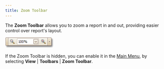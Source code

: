 ```yaml
---
title: Zoom Toolbar
---
```

The **Zoom Toolbar** allows you to zoom a report in and out, providing easier control over report's layout.

![RD_Elements_ZoomingToolbar](../../../../../images/Img8261.png)

If the Zoom Toolbar is hidden, you can enable it in the [Main Menu](../../../../../../interface-elements-for-desktop/articles/report-designer/report-designer-for-winforms/report-designer-reference/report-designer-ui/main-menu.md), by selecting **View** | **Toolbars** | **Zoom Toolbar**.
